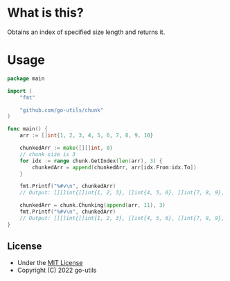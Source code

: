 # What is this?
Obtains an index of specified size length and returns it.  

# Usage

```go
package main

import (
	"fmt"

	"github.com/go-utils/chunk"
)

func main() {
	arr := []int{1, 2, 3, 4, 5, 6, 7, 8, 9, 10}

	chunkedArr := make([][]int, 0)
	// chunk size is 3
	for idx := range chunk.GetIndex(len(arr), 3) {
		chunkedArr = append(chunkedArr, arr[idx.From:idx.To])
	}

	fmt.Printf("%#v\n", chunkedArr)
	// Output: [][]int{[]int{1, 2, 3}, []int{4, 5, 6}, []int{7, 8, 9}, []int{10}}

	chunkedArr = chunk.Chunking(append(arr, 11), 3)
	fmt.Printf("%#v\n", chunkedArr)
	// Output: [][]int{[]int{1, 2, 3}, []int{4, 5, 6}, []int{7, 8, 9}, []int{10, 11}}
}
```

## License
- Under the [MIT License](./LICENSE)
- Copyright (C) 2022 go-utils
